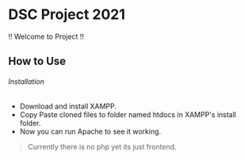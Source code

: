 # DSC Project 2021
!! Welcome to Project !!
## How to Use
###### Installation
- Download and install XAMPP.
- Copy Paste cloned files to folder named htdocs in XAMPP's install folder.
- Now you can run Apache to see it working.

> Currently there is no php yet its just frontend.
